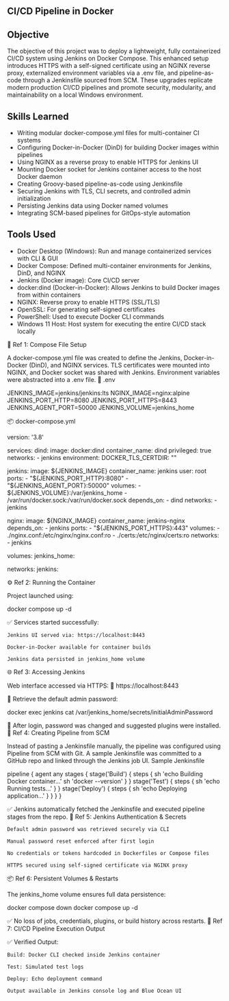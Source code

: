 ## CI/CD Pipeline in Docker

## Objective

The objective of this project was to deploy a lightweight, fully containerized CI/CD system using Jenkins on Docker Compose. This enhanced setup introduces HTTPS with a self-signed certificate using an NGINX reverse proxy, externalized environment variables via a .env file, and pipeline-as-code through a Jenkinsfile sourced from SCM. These upgrades replicate modern production CI/CD pipelines and promote security, modularity, and maintainability on a local Windows environment.

## Skills Learned
- Writing modular docker-compose.yml files for multi-container CI systems
- Configuring Docker-in-Docker (DinD) for building Docker images within pipelines
- Using NGINX as a reverse proxy to enable HTTPS for Jenkins UI
- Mounting Docker socket for Jenkins container access to the host Docker daemon
- Creating Groovy-based pipeline-as-code using Jenkinsfile
- Securing Jenkins with TLS, CLI secrets, and controlled admin initialization
- Persisting Jenkins data using Docker named volumes
- Integrating SCM-based pipelines for GitOps-style automation

## Tools Used
- Docker Desktop (Windows):
  Run and manage containerized services with CLI & GUI
- Docker Compose:
  Defined multi-container environments for Jenkins, DinD, and NGINX
- Jenkins (Docker image):
  Core CI/CD server
- docker:dind (Docker-in-Docker):
  Allows Jenkins to build Docker images from within containers
- NGINX:
  Reverse proxy to enable HTTPS (SSL/TLS)
- OpenSSL:
  For generating self-signed certificates
- PowerShell:
  Used to execute Docker CLI commands
- Windows 11 Host:
  Host system for executing the entire CI/CD stack locally

🧱 Ref 1: Compose File Setup

A docker-compose.yml file was created to define the Jenkins, Docker-in-Docker (DinD), and NGINX services. TLS certificates were mounted into NGINX, and Docker socket was shared with Jenkins. Environment variables were abstracted into a .env file.
📄 .env

JENKINS_IMAGE=jenkins/jenkins:lts
NGINX_IMAGE=nginx:alpine
JENKINS_PORT_HTTP=8080
JENKINS_PORT_HTTPS=8443
JENKINS_AGENT_PORT=50000
JENKINS_VOLUME=jenkins_home

📦 docker-compose.yml

version: '3.8'

services:
  dind:
    image: docker:dind
    container_name: dind
    privileged: true
    networks:
      - jenkins
    environment:
      DOCKER_TLS_CERTDIR: ""

  jenkins:
    image: ${JENKINS_IMAGE}
    container_name: jenkins
    user: root
    ports:
      - "${JENKINS_PORT_HTTP}:8080"
      - "${JENKINS_AGENT_PORT}:50000"
    volumes:
      - ${JENKINS_VOLUME}:/var/jenkins_home
      - /var/run/docker.sock:/var/run/docker.sock
    depends_on:
      - dind
    networks:
      - jenkins

  nginx:
    image: ${NGINX_IMAGE}
    container_name: jenkins-nginx
    depends_on:
      - jenkins
    ports:
      - "${JENKINS_PORT_HTTPS}:443"
    volumes:
      - ./nginx.conf:/etc/nginx/nginx.conf:ro
      - ./certs:/etc/nginx/certs:ro
    networks:
      - jenkins

volumes:
  jenkins_home:

networks:
  jenkins:

⚙️ Ref 2: Running the Container

Project launched using:

docker compose up -d

✅ Services started successfully:

    Jenkins UI served via: https://localhost:8443

    Docker-in-Docker available for container builds

    Jenkins data persisted in jenkins_home volume

🌐 Ref 3: Accessing Jenkins

Web interface accessed via HTTPS:
📍 https://localhost:8443

🔐 Retrieve the default admin password:

docker exec jenkins cat /var/jenkins_home/secrets/initialAdminPassword

🔐 After login, password was changed and suggested plugins were installed.
🔁 Ref 4: Creating Pipeline from SCM

Instead of pasting a Jenkinsfile manually, the pipeline was configured using Pipeline from SCM with Git.
A sample Jenkinsfile was committed to a GitHub repo and linked through the Jenkins job UI.
Sample Jenkinsfile

pipeline {
  agent any
  stages {
    stage('Build') {
      steps {
        sh 'echo Building Docker container...'
        sh 'docker --version'
      }
    }
    stage('Test') {
      steps {
        sh 'echo Running tests...'
      }
    }
    stage('Deploy') {
      steps {
        sh 'echo Deploying application...'
      }
    }
  }
}

✅ Jenkins automatically fetched the Jenkinsfile and executed pipeline stages from the repo.
🔐 Ref 5: Jenkins Authentication & Secrets

    Default admin password was retrieved securely via CLI

    Manual password reset enforced after first login

    No credentials or tokens hardcoded in Dockerfiles or Compose files

    HTTPS secured using self-signed certificate via NGINX proxy

📦 Ref 6: Persistent Volumes & Restarts

The jenkins_home volume ensures full data persistence:

docker compose down
docker compose up -d

✅ No loss of jobs, credentials, plugins, or build history across restarts.
🧪 Ref 7: CI/CD Pipeline Execution Output

✅ Verified Output:

    Build: Docker CLI checked inside Jenkins container

    Test: Simulated test logs

    Deploy: Echo deployment command

    Output available in Jenkins console log and Blue Ocean UI
